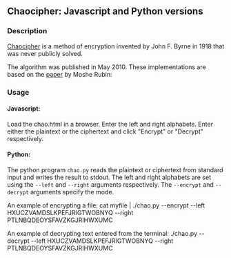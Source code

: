 ## Chaocipher: Javascript and Python versions


### Description

[Chaocipher](http://en.wikipedia.org/wiki/Chaocipher) is a method of
encryption invented by John F. Byrne in 1918 that was never publicly
solved.

The algorithm was published in May 2010. These implementations are
based on the
[paper](http://www.mountainvistasoft.com/chaocipher/ActualChaocipher/Chaocipher-Revealed-Algorithm.pdf)
by Moshe Rubin:

### Usage

#### Javascript:

Load the chao.html in a browser. Enter the left and right alphabets.
Enter either the plaintext or the ciphertext and click "Encrypt" or
"Decrypt" respectively.


#### Python:

The python program `chao.py` reads the plaintext or ciphertext from
standard input and writes the result to stdout. The left and right
alphabets are set using the `--left` and `--right` arguments
respectively. The `--encrypt` and `--decrypt` arguments specify the
mode.

An example of encrypting a file:
    cat myfile | ./chao.py --encrypt --left HXUCZVAMDSLKPEFJRIGTWOBNYQ --right PTLNBQDEOYSFAVZKGJRIHWXUMC

An example of decrypting text entered from the terminal:
     ./chao.py --decrypt --left HXUCZVAMDSLKPEFJRIGTWOBNYQ --right PTLNBQDEOYSFAVZKGJRIHWXUMC
